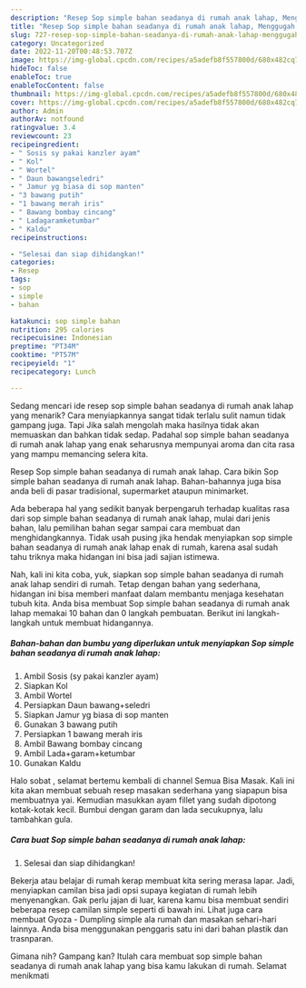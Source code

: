 ```yaml
---
description: "Resep Sop simple bahan seadanya di rumah anak lahap, Menggugah Selera"
title: "Resep Sop simple bahan seadanya di rumah anak lahap, Menggugah Selera"
slug: 727-resep-sop-simple-bahan-seadanya-di-rumah-anak-lahap-menggugah-selera
category: Uncategorized
date: 2022-11-20T00:48:53.707Z
image: https://img-global.cpcdn.com/recipes/a5adefb8f557800d/680x482cq70/sop-simple-bahan-seadanya-di-rumah-anak-lahap-foto-resep-utama.jpg
hideToc: false
enableToc: true
enableTocContent: false
thumbnail: https://img-global.cpcdn.com/recipes/a5adefb8f557800d/680x482cq70/sop-simple-bahan-seadanya-di-rumah-anak-lahap-foto-resep-utama.jpg
cover: https://img-global.cpcdn.com/recipes/a5adefb8f557800d/680x482cq70/sop-simple-bahan-seadanya-di-rumah-anak-lahap-foto-resep-utama.jpg
author: Admin
authorAv: notfound
ratingvalue: 3.4
reviewcount: 23
recipeingredient:
- " Sosis sy pakai kanzler ayam"
- " Kol"
- " Wortel"
- " Daun bawangseledri"
- " Jamur yg biasa di sop manten"
- "3 bawang putih"
- "1 bawang merah iris"
- " Bawang bombay cincang"
- " Ladagaramketumbar"
- " Kaldu"
recipeinstructions:

- "Selesai dan siap dihidangkan!"
categories:
- Resep
tags:
- sop
- simple
- bahan

katakunci: sop simple bahan 
nutrition: 295 calories
recipecuisine: Indonesian
preptime: "PT34M"
cooktime: "PT57M"
recipeyield: "1"
recipecategory: Lunch

---
```



Sedang mencari ide resep sop simple bahan seadanya di rumah anak lahap yang menarik? Cara menyiapkannya sangat tidak terlalu sulit namun tidak gampang juga. Tapi Jika salah mengolah maka hasilnya tidak akan memuaskan dan bahkan tidak sedap. Padahal sop simple bahan seadanya di rumah anak lahap yang enak seharusnya mempunyai aroma dan cita rasa yang mampu memancing selera kita.


Resep Sop simple bahan seadanya di rumah anak lahap. Cara bikin Sop simple bahan seadanya di rumah anak lahap. Bahan-bahannya juga bisa anda beli di pasar tradisional, supermarket ataupun minimarket.

Ada beberapa hal yang sedikit banyak berpengaruh terhadap kualitas rasa dari sop simple bahan seadanya di rumah anak lahap, mulai dari jenis bahan, lalu pemilihan bahan segar sampai cara membuat dan menghidangkannya. Tidak usah pusing jika hendak menyiapkan sop simple bahan seadanya di rumah anak lahap enak di rumah, karena asal sudah tahu triknya maka hidangan ini bisa jadi sajian istimewa.


Nah, kali ini kita coba, yuk, siapkan sop simple bahan seadanya di rumah anak lahap sendiri di rumah. Tetap dengan bahan yang sederhana, hidangan ini bisa memberi manfaat dalam membantu menjaga kesehatan tubuh kita. Anda bisa membuat Sop simple bahan seadanya di rumah anak lahap memakai 10 bahan dan 0 langkah pembuatan. Berikut ini langkah-langkah untuk membuat hidangannya.

<!--inarticleads1-->

##### Bahan-bahan dan bumbu yang diperlukan untuk menyiapkan Sop simple bahan seadanya di rumah anak lahap:

1. Ambil  Sosis (sy pakai kanzler ayam)
1. Siapkan  Kol
1. Ambil  Wortel
1. Persiapkan  Daun bawang+seledri
1. Siapkan  Jamur yg biasa di sop manten
1. Gunakan 3 bawang putih
1. Persiapkan 1 bawang merah iris
1. Ambil  Bawang bombay cincang
1. Ambil  Lada+garam+ketumbar
1. Gunakan  Kaldu


Halo sobat , selamat bertemu kembali di channel Semua Bisa Masak. Kali ini kita akan membuat sebuah resep masakan sederhana yang siapapun bisa membuatnya yai. Kemudian masukkan ayam fillet yang sudah dipotong kotak-kotak kecil. Bumbui dengan garam dan lada secukupnya, lalu tambahkan gula. 

<!--inarticleads2-->

##### Cara buat Sop simple bahan seadanya di rumah anak lahap:


1. Selesai dan siap dihidangkan!

Bekerja atau belajar di rumah kerap membuat kita sering merasa lapar. Jadi, menyiapkan camilan bisa jadi opsi supaya kegiatan di rumah lebih menyenangkan. Gak perlu jajan di luar, karena kamu bisa membuat sendiri beberapa resep camilan simple seperti di bawah ini. Lihat juga cara membuat Gyoza - Dumpling simple ala rumah dan masakan sehari-hari lainnya. Anda bisa menggunakan penggaris satu ini dari bahan plastik dan trasnparan. 

Gimana nih? Gampang kan? Itulah cara membuat sop simple bahan seadanya di rumah anak lahap yang bisa kamu lakukan di rumah. Selamat menikmati
